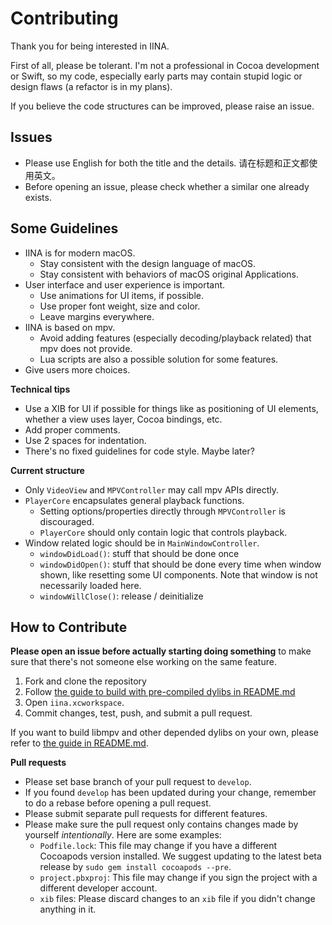 # Contributing

Thank you for being interested in IINA.

First of all, please be tolerant. I'm not a professional in Cocoa development or Swift, so my code, especially early parts may contain stupid logic or design flaws (a refactor is in my plans).

If you believe the code structures can be improved, please raise an issue.

## Issues

- Please use English for both the title and the details. 请在标题和正文都使用英文。
- Before opening an issue, please check whether a similar one already exists.

## Some Guidelines

- IINA is for modern macOS.
  - Stay consistent with the design language of macOS.
  - Stay consistent with behaviors of macOS original Applications.
- User interface and user experience is important.
  - Use animations for UI items, if possible.
  - Use proper font weight, size and color.
  - Leave margins everywhere.
- IINA is based on mpv.
  - Avoid adding features (especially decoding/playback related) that mpv does not provide.
  - Lua scripts are also a possible solution for some features.
- Give users more choices.

**Technical tips**

- Use a XIB for UI if possible for things like as positioning of UI elements, whether a view uses layer, Cocoa bindings, etc.
- Add proper comments.
- Use 2 spaces for indentation.
- There's no fixed guidelines for code style. Maybe later?

**Current structure**

- Only `VideoView` and `MPVController` may call mpv APIs directly.
- `PlayerCore` encapsulates general playback functions.
  - Setting options/properties directly through `MPVController` is discouraged.
  - `PlayerCore` should only contain logic that controls playback.
- Window related logic should be in `MainWindowController`.
  - `windowDidLoad()`: stuff that should be done once
  - `windowDidOpen()`: stuff that should be done every time when window shown, like resetting some UI components. Note that window is not necessarily loaded here.
  - `windowWillClose()`: release / deinitialize 

## How to Contribute

**Please open an issue before actually starting doing something** to make sure that there's not someone else working on the same feature.

1. Fork and clone the repository
2. Follow [the guide to build with pre-compiled dylibs in README.md](README.md#use-pre-compiled-dylibs)
3. Open `iina.xcworkspace`.
4. Commit changes, test, push, and submit a pull request.

If you want to build libmpv and other depended dylibs on your own, please refer to [the guide in README.md](README.md#build-with-the-lastest-mpv).

**Pull requests**

- Please set base branch of your pull request to `develop`.
- If you found `develop` has been updated during your change, remember to do a rebase before opening a pull request.
- Please submit separate pull requests for different features.
- Please make sure the pull request only contains changes made by yourself *intentionally*. Here are some examples:
  - `Podfile.lock`: This file may change if you have a different Cocoapods version installed. We suggest updating to the latest beta release by `sudo gem install cocoapods --pre`.
  - `project.pbxproj`: This file may change if you sign the project with a different developer account.
  - `xib` files: Please discard changes to an `xib` file if you didn't change anything in it.
  
